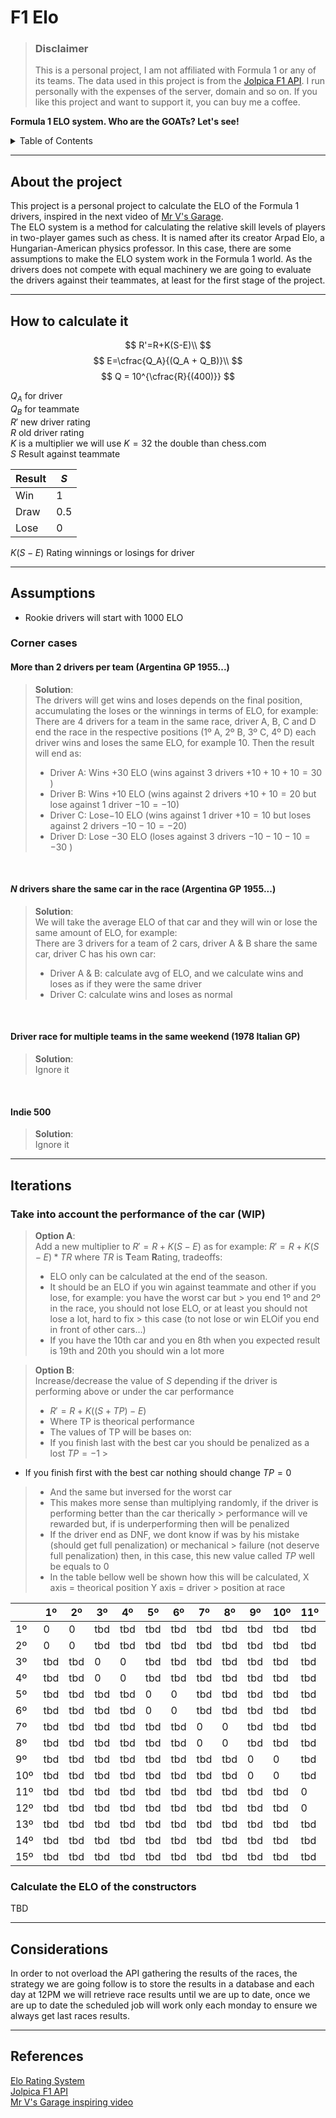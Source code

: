 # F1 Elo

> ### Disclaimer
> This is a personal project, I am not affiliated with Formula 1 or any of its teams. The data used in this project is
> from the [Jolpica F1 API](https://github.com/jolpica/jolpica-f1). I run personally with the expenses of the server,
> domain and so on. If you like this project and want to support it, you can buy me a coffee.

**Formula 1 ELO system. Who are the GOATs? Let's see!**

<!-- TABLE OF CONTENTS -->
<details>
  <summary>Table of Contents</summary>
  <ol>
    <li>
      <a href="#about-the-project">About the project</a>
    </li>
    <li>
      <a href="#how-to-calculate-it">How to calculate it</a>
    </li>
    <li>
      <a href="#assumptions">Assumptions</a>
      <ul>
        <li><a href="#corner-cases">Corner cases</a></li>
      </ul>
    </li>
    <li>
      <a href="#iterations">Iterations</a>
      <ul>
        <li><a href="#take-into-account-the-performance-of-the-car">Take into account the performance of the car</a></li>
      </ul>
    </li>
    <li>
      <a href="#considerations">Considerations</a>
    </li>
    <li>
      <a href="#references">References</a>
    </li>
  </ol>
</details>

_________________

## About the project

This project is a personal project to calculate the ELO of the Formula 1 drivers, inspired in the next video
of [Mr V's Garage](https://www.youtube.com/live/U16a8tdrbII?t=1046s). <br/>The ELO system is a method for
calculating the relative skill levels of players in two-player games such as chess. It is named after its creator Arpad
Elo, a Hungarian-American physics professor. In this case, there are some assumptions to make the ELO system work in the
Formula 1 world.
As the drivers does not compete with equal machinery we are going to evaluate the drivers against their teammates, at
least for the first stage of the project.

_________________

## How to calculate it

$$
R'=R+K(S-E)\\
$$
$$
E=\cfrac{Q_A}{(Q_A + Q_B)}\\
$$
$$
Q = 10^{\cfrac{R}{(400)}}
$$

$Q_A$ for driver <br/>
$Q_B$ for teammate <br/>
$R'$ new driver rating <br/>
$R$  old driver rating <br/>
$K$ is a multiplier we will use $K=32$ the double than chess.com <br/>
$S$ Result against teammate <br/>

| Result | $S$ |
|--------|-----|
| Win    | 1   |
| Draw   | 0.5 |
| Lose   | 0   |

$K(S-E)$ Rating winnings or losings for driver <br/>
_________________

## Assumptions

- Rookie drivers will start with 1000 ELO

### Corner cases

#### More than 2 drivers per team (Argentina GP 1955...)

> **Solution**:
> <br/>The drivers will get wins and loses depends on the final position, accumulating the loses or the winnings in
> terms of ELO, for example: <br/>
> There are 4 drivers for a team in the same race, driver A, B, C and D end the race in the respective positions (1º A,
> 2º B, 3º C, 4º D)
> each driver wins and loses the same ELO, for example 10. Then the result will end as:
>    - Driver A: Wins $+30$ ELO (wins against 3 drivers $+10 +10 +10 = 30$ )
>    - Driver B: Wins $+10$ ELO (wins against 2 drivers $+10 +10 = 20$  but lose against 1 driver $-10 = -10$)
>    - Driver C: Lose$-10$ ELO (wins against 1 driver $+10= 10$  but loses against 2 drivers $-10-10 = -20$)
>    - Driver D: Lose $-30$ ELO (loses against 3 drivers $-10 -10-10 = -30$ )

<br/>

#### $N$ drivers share the same car in the race (Argentina GP 1955...)

> **Solution**:
> <br/> We will take the average ELO of that car and they will win or lose the same amount of ELO, for example: <br/>
> There are 3 drivers for a team of 2 cars, driver A & B share the same car, driver C has his own car:
>   - Driver A & B: calculate avg of ELO, and we calculate wins and loses as if they were the same driver
>   - Driver C: calculate wins and loses as normal


<br/>

#### Driver race for multiple teams in the same weekend (1978 Italian GP)

> **Solution**:
> <br/> Ignore it


<br/>

#### Indie 500

> **Solution**:
> <br/> Ignore it

_________________

## Iterations

### Take into account the performance of the car (WIP)

> **Option A**: <br/>
> Add a new multiplier to  $R'=R+K(S-E)$  as for example: $R'=R+K(S-E)*TR$ where $TR$ is **T**eam **R**ating,
> tradeoffs:<br/>
>    - ELO only can be calculated at the end of the season.
>    - It should be an ELO if you win against teammate and other if you lose, for example: you have the worst car but
       > you end 1º and 2º in the race, you should not lose ELO, or at least you should not lose a lot, hard to fix
       > this case (to not lose or win ELOif you end in front of other cars…)
>    - If you have the 10th car and you en 8th when you expected result is 19th and 20th you should win a lot more

> **Option B**: <br/>
> Increase/decrease the value of $S$ depending if the driver is performing above or under the car performance
> - $R'=R+K((S+TP)-E)$
> - Where TP is theorical performance
> - The values of TP will be bases on:
> - If you finish last with the best car you should be penalized as a lost $TP = -1$
    >
- If you finish first with the best car nothing should change $TP= 0$
>    - And the same but inversed for the worst car
> - This makes more sense than multiplying randomly, if the driver is performing better than the car therically
    > performance will ve rewarded but, if is underperforming then will be penalized
> - If the driver end as DNF, we dont know if was by his mistake (should get full penalization) or mechanical
    > failure (not deserve full penalization) then, in this case, this new value called $TP$ well be equals to 0
> - In the table bellow well be shown how this will be calculated, X axis = theorical position Y axis = driver
    > position at race

|     | 1º  | 2º  | 3º  | 4º  | 5º  | 6º  | 7º  | 8º  | 9º  | 10º | 11º | 12º | 13º | 14º | 15º |
|-----|-----|-----|-----|-----|-----|-----|-----|-----|-----|-----|-----|-----|-----|-----|-----|
| 1º  | 0   | 0   | tbd | tbd | tbd | tbd | tbd | tbd | tbd | tbd | tbd | tbd | tbd | tbd | tbd |
| 2º  | 0   | 0   | tbd | tbd | tbd | tbd | tbd | tbd | tbd | tbd | tbd | tbd | tbd | tbd | tbd |
| 3º  | tbd | tbd | 0   | 0   | tbd | tbd | tbd | tbd | tbd | tbd | tbd | tbd | tbd | tbd | tbd |
| 4º  | tbd | tbd | 0   | 0   | tbd | tbd | tbd | tbd | tbd | tbd | tbd | tbd | tbd | tbd | tbd |
| 5º  | tbd | tbd | tbd | tbd | 0   | 0   | tbd | tbd | tbd | tbd | tbd | tbd | tbd | tbd | tbd |
| 6º  | tbd | tbd | tbd | tbd | 0   | 0   | tbd | tbd | tbd | tbd | tbd | tbd | tbd | tbd | tbd |
| 7º  | tbd | tbd | tbd | tbd | tbd | tbd | 0   | 0   | tbd | tbd | tbd | tbd | tbd | tbd | tbd |
| 8º  | tbd | tbd | tbd | tbd | tbd | tbd | 0   | 0   | tbd | tbd | tbd | tbd | tbd | tbd | tbd |
| 9º  | tbd | tbd | tbd | tbd | tbd | tbd | tbd | tbd | 0   | 0   | tbd | tbd | tbd | tbd | tbd |
| 10º | tbd | tbd | tbd | tbd | tbd | tbd | tbd | tbd | 0   | 0   | tbd | tbd | tbd | tbd | tbd |
| 11º | tbd | tbd | tbd | tbd | tbd | tbd | tbd | tbd | tbd | tbd | 0   | 0   | tbd | tbd | tbd |
| 12º | tbd | tbd | tbd | tbd | tbd | tbd | tbd | tbd | tbd | tbd | 0   | 0   | tbd | tbd | tbd |
| 13º | tbd | tbd | tbd | tbd | tbd | tbd | tbd | tbd | tbd | tbd | tbd | tbd | 0   | 0   | tbd |
| 14º | tbd | tbd | tbd | tbd | tbd | tbd | tbd | tbd | tbd | tbd | tbd | tbd | 0   | 0   | tbd |
| 15º | tbd | tbd | tbd | tbd | tbd | tbd | tbd | tbd | tbd | tbd | tbd | tbd | tbd | tbd | 0   |

### Calculate the ELO of the constructors

TBD
_________________

## Considerations

In order to not overload the API gathering the results of the races, the strategy we are going follow is to store the
results in a database and each day at 12PM we will retrieve race results until we are up to date, once we are up to date
the scheduled job will work only each monday to ensure we always get last races results.

_________________

## References

[Elo Rating System](https://stanislav-stankovic.medium.com/elo-rating-system-6196cc59941e) <br/>
[Jolpica F1 API](https://github.com/jolpica/jolpica-f1)<br/>
[Mr V's Garage inspiring video](https://www.youtube.com/live/U16a8tdrbII?t=1046s)<br/>